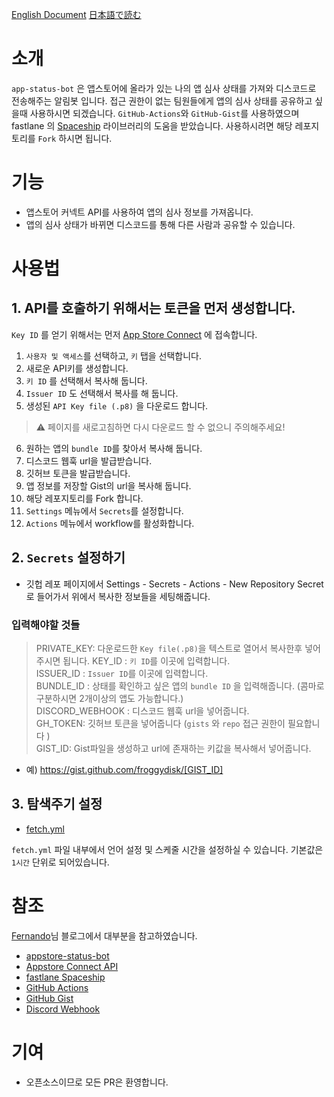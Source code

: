 [English Document](./README.md)
[日本語で読む](./README-JAPANESE.md)

# 소개 
`app-status-bot` 은 앱스토어에 올라가 있는 나의 앱 심사 상태를 가져와 디스코드로 전송해주는 알림봇 입니다. 접근 권한이 없는 팀원들에게 앱의 심사 상태를 공유하고 싶을때 사용하시면 되겠습니다. `GitHub-Actions`와 `GitHub-Gist`를 사용하였으며 fastlane 의 [Spaceship](https://github.com/fastlane/fastlane/tree/master/spaceship) 라이브러리의 도움을 받았습니다. 사용하시려면 해당 레포지토리를 `Fork` 하시면 됩니다.  


# 기능
- 앱스토어 커넥트 API를 사용하여 앱의 심사 정보를 가져옵니다.
- 앱의 심사 상태가 바뀌면 디스코드를 통해 다른 사람과 공유할 수 있습니다.


# 사용법

## 1. API를 호출하기 위해서는 토큰을 먼저 생성합니다. 
`Key ID` 를 얻기 위해서는 먼저 [App Store Connect](https://appstoreconnect.apple.com/) 에 접속합니다.

1. `사용자 및 액세스`를 선택하고, `키` 탭을 선택합니다. 
2.  새로운 API키를 생성합니다.
3. `키 ID` 를 선택해서 복사해 둡니다.
4. `Issuer ID` 도 선택해서 복사를 해 둡니다.
5.  생성된 `API Key file (.p8)` 을 다운로드 합니다.
  > ⚠️ 페이지를 새로고침하면 다시 다운로드 할 수 없으니 주의해주세요! 
6. 원하는 앱의 `bundle ID`를 찾아서 복사해 둡니다.
7. 디스코드 웹훅 url을 발급받습니다.
8. 깃허브 토큰을 발급받습니다.
9. 앱 정보를 저장할 Gist의 url을 복사해 둡니다.
10. 해당 레포지토리를 Fork 합니다.
11. `Settings` 메뉴에서 `Secrets`를 설정합니다.
12. `Actions` 메뉴에서 workflow를 활성화합니다. 


## 2. `Secrets` 설정하기

- 깃헙 레포 페이지에서 Settings - Secrets - Actions - New Repository Secret 로 들어가서 위에서 복사한 정보들을 세팅해줍니다.

### 입력해야할 것들

> PRIVATE_KEY: 다운로드한 `Key file(.p8)`을 텍스트로 열어서 복사한후 넣어주시면 됩니다.
> KEY_ID : `키 ID`를 이곳에 입력합니다.  
> ISSUER_ID : `Issuer ID`를 이곳에 입력합니다.   
> BUNDLE_ID : 상태를 확인하고 싶은 앱의 `bundle ID` 을 입력해줍니다. (콤마로 구분하시면 2개이상의 앱도 가능합니다.)  
> DISCORD_WEBHOOK :  디스코드 웹훅 url을 넣어줍니다.  
> GH_TOKEN: 깃허브 토큰을 넣어줍니다 (`gists` 와 `repo` 접근 권한이 필요합니다 )  
> GIST_ID: Gist파일을 생성하고 url에 존재하는 키값을 복사해서 넣어줍니다.  
  - 예) https://gist.github.com/froggydisk/[GIST_ID]

## 3. 탐색주기 설정

- [fetch.yml](./.github/workflows/fetch.yml) 

`fetch.yml` 파일 내부에서 언어 설정 및 스케줄 시간을 설정하실 수 있습니다. 기본값은 `1시간` 단위로 되어있습니다.


# 참조

[Fernando](https://fernando.kr/ios/2020-11-08-ios-appstore-status-bot/)님 블로그에서 대부분을 참고하였습니다. 
- [appstore-status-bot](https://github.com/techinpark/appstore-status-bot)
- [Appstore Connect API](https://developer.apple.com/documentation/appstoreconnectapi)  
- [fastlane Spaceship](https://github.com/fastlane/fastlane/tree/master/spaceship)  
- [GitHub Actions](https://docs.github.com/en/actions)  
- [GitHub Gist](https://gist.github.com)  
- [Discord Webhook](https://support.discord.com/hc/en-us/articles/228383668-Intro-to-Webhooks)


# 기여
- 오픈소스이므로 모든 PR은 환영합니다.
